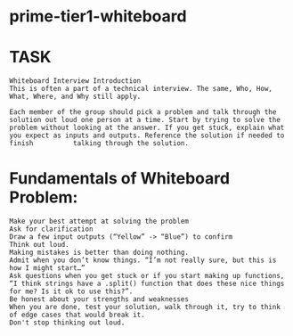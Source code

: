 # prime-tier1-whiteboard

# TASK 
    Whiteboard Interview Introduction
    This is often a part of a technical interview. The same, Who, How, What, Where, and Why still apply.
    
    Each member of the group should pick a problem and talk through the solution out loud one person at a time. Start by trying to solve the problem without looking at the answer. If you get stuck, explain what you expect as inputs and outputs. Reference the solution if needed to finish          talking through the solution.
  
# Fundamentals of Whiteboard Problem:
    Make your best attempt at solving the problem
    Ask for clarification
    Draw a few input outputs (“Yellow” -> “Blue”) to confirm
    Think out loud.
    Making mistakes is better than doing nothing.
    Admit when you don’t know things. “I’m not really sure, but this is how I might start…”
    Ask questions when you get stuck or if you start making up functions, “I think strings have a .split() function that does these nice things for me? Is it ok to use this?”.
    Be honest about your strengths and weaknesses
    When you are done, test your solution, walk through it, try to think of edge cases that would break it.
    Don't stop thinking out loud.
